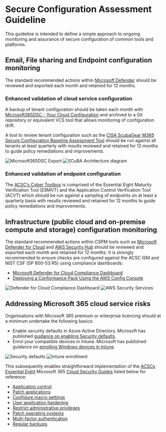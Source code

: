# Secure Configuration Assessment Guideline

This guideline is intended to define a simple approach to ongoing monitoring and assurance of secure configuration of common tools and platforms.

## Email, File sharing and Endpoint configuration monitoring

The standard recommended actions within [Microsoft Defender](https://security.microsoft.com/securescore?viewid=actions) should be reviewed and exported each month and retained for 12 months.

### Enhanced validation of cloud service configuration

A backup of tenant configuration should be taken each month with [Microsoft365DSC - Your Cloud Configuration](https://microsoft365dsc.com) and archived to a Git repository or equivalent VCS tool that allows monitoring of configuration drift.

A tool to review tenant configuration such as the [CISA ScubaGear M365 Secure Configuration Baseline Assessment Tool](https://github.com/cisagov/ScubaGear) should be run against all tenants at least quarterly with results reviewed and retained for 12 months to guide policy remediations and improvements.

![Microsoft365DSC Export](https://microsoft365dsc.com/Images/Marketing-Export.gif)
![SCuBA Architecture diagram](https://github.com/cisagov/ScubaGear/raw/main/images/scuba-architecture.png)

### Enhanced validation of endpoint configuration

The [ACSC’s Cyber Toolbox](https://www.cyber.gov.au/about-us/news/essential-eight-assessment-guidance-package) is comprised of the Essential Eight Maturity Verification Tool (E8MVT) and the Application Control Verification Tool (ACVT) which should be run against a sampling of endpoints on at least a quarterly basis with results reviewed and retained for 12 months to guide policy remediations and improvements.

## Infrastructure (public cloud and on-premise compute and storage) configuration monitoring

The standard recommended actions within CSPM tools such as [Microsoft Defender for Cloud](https://portal.azure.com/#view/Microsoft_Azure_Security/SecurityMenuBlade/~/5)  and [AWS Security Hub](https://aws.amazon.com/security-hub/) should be reviewed and exported each month and retained for 12 months. It is strongly recommended to ensure checks are configured against the ACSC ISM and NIST CSF (SP 800-53 R5) using compliance dashboards:

- [Microsoft Defender for Cloud Compliance Dashboard](https://learn.microsoft.com/en-us/azure/defender-for-cloud/update-regulatory-compliance-packages)
- [Deploying a Conformance Pack Using the AWS Config Console](https://docs.aws.amazon.com/config/latest/developerguide/conformance-pack-console.html)

![Defender for Cloud Compliance Dashboard](https://learn.microsoft.com/en-us/azure/defender-for-cloud/media/concept-regulatory-compliance/compliance-dashboard.png)
![AWS Security Services](https://docs.aws.amazon.com/images/prescriptive-guidance/latest/security-reference-architecture/images/security-tooling-acct.png)

## Addressing Microsoft 365 cloud service risks

Organisations with Microsoft 365 premium or enterprise licencing should at a minimum undertake the following basics:

- Enable security defaults in Azure Active Directory. Microsoft has published [guidance on enabling Security defaults](https://docs.microsoft.com/en-us/azure/active-directory/fundamentals/concept-fundamentals-security-defaults#enabling-security-defaults). 
- Enrol your compatible devices in Intune. Microsoft has published guidance on [enrolling Windows devices in Intune](https://docs.microsoft.com/en-us/mem/intune/enrollment/windows-enrollment-methods).

![Security defaults](https://learn.microsoft.com/en-us/azure/active-directory/fundamentals/media/security-defaults/security-defaults-entra-admin-center.png)
![Intune enrollment](https://learn.microsoft.com/en-us/mem/intune/fundamentals/media/deployment-guide-enroll/deployment-plan-enroll.png)

This subsequently enables straightforward implementation of the [ACSCs Essential Eight](https://www.cyber.gov.au/resources-business-and-government/essential-cyber-security/essential-eight) Microsoft 365 [Cloud Security Guides](https://www.cyber.gov.au/resources-business-and-government/essential-cyber-security/small-business-cyber-security/small-business-cloud-security-guides) listed below for reference:

- [Application control](https://www.cyber.gov.au/resources-business-and-government/essential-cyber-security/small-business-cyber-security/small-business-cloud-security-guide/technical-example-application-control)
- [Patch applications](https://www.cyber.gov.au/resources-business-and-government/essential-cyber-security/small-business-cyber-security/small-business-cloud-security-guide/technical-example-patch-applications)
- [Configure macro settings](https://www.cyber.gov.au/resources-business-and-government/essential-cyber-security/small-business-cyber-security/small-business-cloud-security-guide/technical-example-configure-macro-settings)
- [User application hardening](https://www.cyber.gov.au/resources-business-and-government/essential-cyber-security/small-business-cyber-security/small-business-cloud-security-guide/technical-example-user-application-hardening)
- [Restrict administrative privileges](https://www.cyber.gov.au/resources-business-and-government/essential-cyber-security/small-business-cyber-security/small-business-cloud-security-guide/technical-example-restrict-administrative-privileges)
- [Patch operating systems](https://www.cyber.gov.au/resources-business-and-government/essential-cyber-security/small-business-cyber-security/small-business-cloud-security-guide/technical-example-patch-operating-system)
- [Multi-factor authentication](https://www.cyber.gov.au/resources-business-and-government/essential-cyber-security/small-business-cyber-security/small-business-cloud-security-guide/technical-example-multi-factor-authentication)
- [Regular backups](https://www.cyber.gov.au/resources-business-and-government/essential-cyber-security/small-business-cyber-security/small-business-cloud-security-guide/technical-example-regular-backups)
